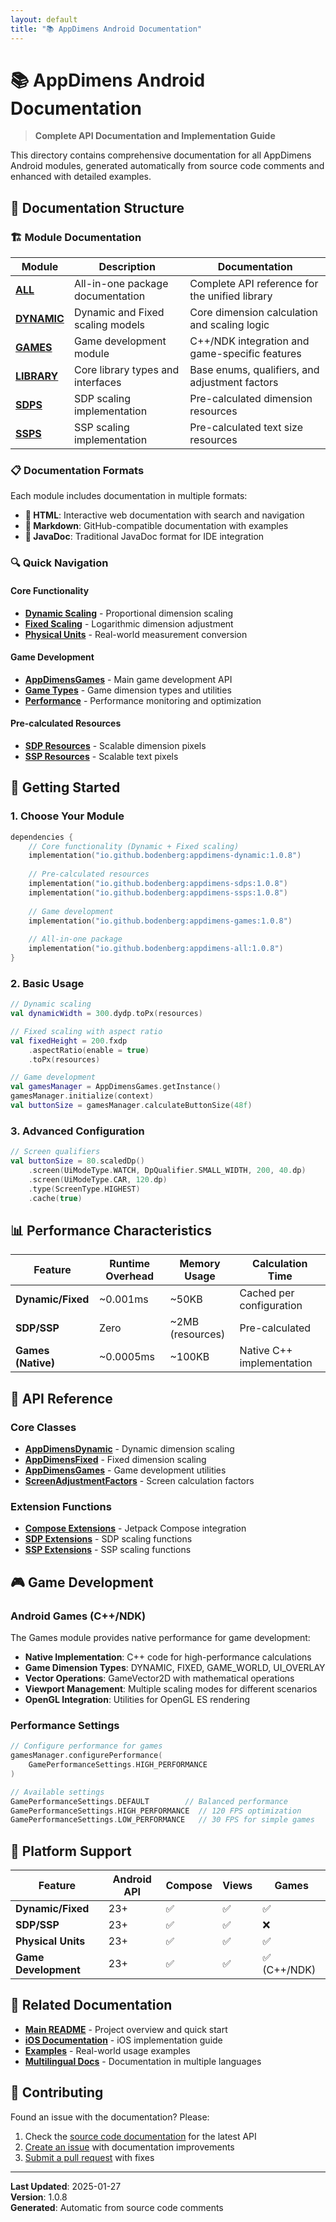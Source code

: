 ```yaml
---
layout: default
title: "📚 AppDimens Android Documentation"
---
```


# 📚 AppDimens Android Documentation

> **Complete API Documentation and Implementation Guide**

This directory contains comprehensive documentation for all AppDimens Android modules, generated automatically from source code comments and enhanced with detailed examples.

## 📖 Documentation Structure

### 🏗️ Module Documentation

| Module | Description | Documentation |
|--------|-------------|---------------|
| **[ALL](ALL/)** | All-in-one package documentation | Complete API reference for the unified library |
| **[DYNAMIC](DYNAMIC/)** | Dynamic and Fixed scaling models | Core dimension calculation and scaling logic |
| **[GAMES](GAMES/)** | Game development module | C++/NDK integration and game-specific features |
| **[LIBRARY](LIBRARY/)** | Core library types and interfaces | Base enums, qualifiers, and adjustment factors |
| **[SDPS](SDPS/)** | SDP scaling implementation | Pre-calculated dimension resources |
| **[SSPS](SSPS/)** | SSP scaling implementation | Pre-calculated text size resources |

### 📋 Documentation Formats

Each module includes documentation in multiple formats:

- **📘 HTML**: Interactive web documentation with search and navigation
- **📝 Markdown**: GitHub-compatible documentation with examples
- **📖 JavaDoc**: Traditional JavaDoc format for IDE integration

### 🔍 Quick Navigation

#### Core Functionality
- **[Dynamic Scaling](DYNAMIC/MARKDOWN/appdimens_dynamic/)** - Proportional dimension scaling
- **[Fixed Scaling](DYNAMIC/MARKDOWN/appdimens_dynamic/)** - Logarithmic dimension adjustment
- **[Physical Units](DYNAMIC/MARKDOWN/appdimens_dynamic/)** - Real-world measurement conversion

#### Game Development
- **[AppDimensGames](GAMES/MARKDOWN/appdimens_games/)** - Main game development API
- **[Game Types](GAMES/MARKDOWN/appdimens_games/)** - Game dimension types and utilities
- **[Performance](GAMES/MARKDOWN/appdimens_games/)** - Performance monitoring and optimization

#### Pre-calculated Resources
- **[SDP Resources](SDPS/MARKDOWN/appdimens_sdps/)** - Scalable dimension pixels
- **[SSP Resources](SSPS/MARKDOWN/appdimens_ssps/)** - Scalable text pixels

## 🚀 Getting Started

### 1. Choose Your Module

```kotlin
dependencies {
    // Core functionality (Dynamic + Fixed scaling)
    implementation("io.github.bodenberg:appdimens-dynamic:1.0.8")
    
    // Pre-calculated resources
    implementation("io.github.bodenberg:appdimens-sdps:1.0.8")
    implementation("io.github.bodenberg:appdimens-ssps:1.0.8")
    
    // Game development
    implementation("io.github.bodenberg:appdimens-games:1.0.8")
    
    // All-in-one package
    implementation("io.github.bodenberg:appdimens-all:1.0.8")
}
```

### 2. Basic Usage

```kotlin
// Dynamic scaling
val dynamicWidth = 300.dydp.toPx(resources)

// Fixed scaling with aspect ratio
val fixedHeight = 200.fxdp
    .aspectRatio(enable = true)
    .toPx(resources)

// Game development
val gamesManager = AppDimensGames.getInstance()
gamesManager.initialize(context)
val buttonSize = gamesManager.calculateButtonSize(48f)
```

### 3. Advanced Configuration

```kotlin
// Screen qualifiers
val buttonSize = 80.scaledDp()
    .screen(UiModeType.WATCH, DpQualifier.SMALL_WIDTH, 200, 40.dp)
    .screen(UiModeType.CAR, 120.dp)
    .type(ScreenType.HIGHEST)
    .cache(true)
```

## 📊 Performance Characteristics

| Feature | Runtime Overhead | Memory Usage | Calculation Time |
|---------|------------------|--------------|------------------|
| **Dynamic/Fixed** | ~0.001ms | ~50KB | Cached per configuration |
| **SDP/SSP** | Zero | ~2MB (resources) | Pre-calculated |
| **Games (Native)** | ~0.0005ms | ~100KB | Native C++ implementation |

## 🔧 API Reference

### Core Classes

- **[AppDimensDynamic](DYNAMIC/MARKDOWN/appdimens_dynamic/com.appdimens.dynamic.code/-app-dimens-dynamic/)** - Dynamic dimension scaling
- **[AppDimensFixed](DYNAMIC/MARKDOWN/appdimens_dynamic/com.appdimens.dynamic.code/-app-dimens-fixed/)** - Fixed dimension scaling
- **[AppDimensGames](GAMES/MARKDOWN/appdimens_games/com.appdimens.games/-app-dimens-games/)** - Game development utilities
- **[ScreenAdjustmentFactors](LIBRARY/MARKDOWN/appdimens_library/com.appdimens.library/-screen-adjustment-factors/)** - Screen calculation factors

### Extension Functions

- **[Compose Extensions](DYNAMIC/MARKDOWN/appdimens_dynamic/com.appdimens.dynamic.compose/)** - Jetpack Compose integration
- **[SDP Extensions](SDPS/MARKDOWN/appdimens_sdps/com.appdimens.sdps.compose/)** - SDP scaling functions
- **[SSP Extensions](SSPS/MARKDOWN/appdimens_ssps/com.appdimens.ssps.compose/)** - SSP scaling functions

## 🎮 Game Development

### Android Games (C++/NDK)

The Games module provides native performance for game development:

- **Native Implementation**: C++ code for high-performance calculations
- **Game Dimension Types**: DYNAMIC, FIXED, GAME_WORLD, UI_OVERLAY
- **Vector Operations**: GameVector2D with mathematical operations
- **Viewport Management**: Multiple scaling modes for different scenarios
- **OpenGL Integration**: Utilities for OpenGL ES rendering

### Performance Settings

```kotlin
// Configure performance for games
gamesManager.configurePerformance(
    GamePerformanceSettings.HIGH_PERFORMANCE
)

// Available settings
GamePerformanceSettings.DEFAULT        // Balanced performance
GamePerformanceSettings.HIGH_PERFORMANCE  // 120 FPS optimization
GamePerformanceSettings.LOW_PERFORMANCE   // 30 FPS for simple games
```

## 📱 Platform Support

| Feature | Android API | Compose | Views | Games |
|---------|-------------|---------|-------|-------|
| **Dynamic/Fixed** | 23+ | ✅ | ✅ | ✅ |
| **SDP/SSP** | 23+ | ✅ | ✅ | ❌ |
| **Physical Units** | 23+ | ✅ | ✅ | ✅ |
| **Game Development** | 23+ | ✅ | ✅ | ✅ (C++/NDK) |

## 🔗 Related Documentation

- **[Main README](../../README.md)** - Project overview and quick start
- **[iOS Documentation](../../iOS/README.md)** - iOS implementation guide
- **[Examples](../../Android/app/src/main/kotlin/)** - Real-world usage examples
- **[Multilingual Docs](../../LANG/)** - Documentation in multiple languages

## 🤝 Contributing

Found an issue with the documentation? Please:

1. Check the [source code documentation](../../Android/) for the latest API
2. [Create an issue](https://github.com/bodenberg/appdimens/issues) with documentation improvements
3. [Submit a pull request](https://github.com/bodenberg/appdimens/pulls) with fixes

---

**Last Updated**: 2025-01-27  
**Version**: 1.0.8  
**Generated**: Automatic from source code comments
